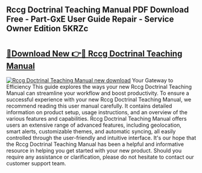 ## Rccg Doctrinal Teaching Manual PDF Download Free - Part-GxE User Guide Repair - Service Owner Edition 5KRZc

# <h2><a href="http://cf14648.oget.top/?id=Rccg+Doctrinal+Teaching+Manual">🔗Download New 👉🔴 Rccg Doctrinal Teaching Manual</a></h2>

[![Rccg Doctrinal Teaching Manual new download](https://i.imgur.com/5g1atiW.png)](http://cf14648.oget.top/?id=Rccg+Doctrinal+Teaching+Manual)
Your Gateway to Efficiency This guide explores the ways your new Rccg Doctrinal Teaching Manual can streamline your workflow and boost productivity. To ensure a successful experience with your new Rccg Doctrinal Teaching Manual, we recommend reading this user manual carefully. It contains detailed information on product setup, usage instructions, and an overview of the various features and capabilities. Rccg Doctrinal Teaching Manual offers users an extensive range of advanced features, including geolocation, smart alerts, customizable themes, and automatic syncing, all easily controlled through the user-friendly and intuitive interface. It's our hope that the Rccg Doctrinal Teaching Manual has been a helpful and informative resource in helping you get started with your new product. Should you require any assistance or clarification, please do not hesitate to contact our customer support team.
